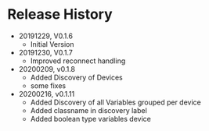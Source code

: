 # Release History

* 20191229, V0.1.6
  * Initial Version
* 20191230, V0.1.7
  * Improved reconnect handling
* 20200209, v0.1.8
  * Added Discovery of Devices
  * some fixes
* 20200216, v0.1.11
  * Added Discovery of all Variables grouped per device
  * Added classname in discovery label
  * Added boolean type variables device
